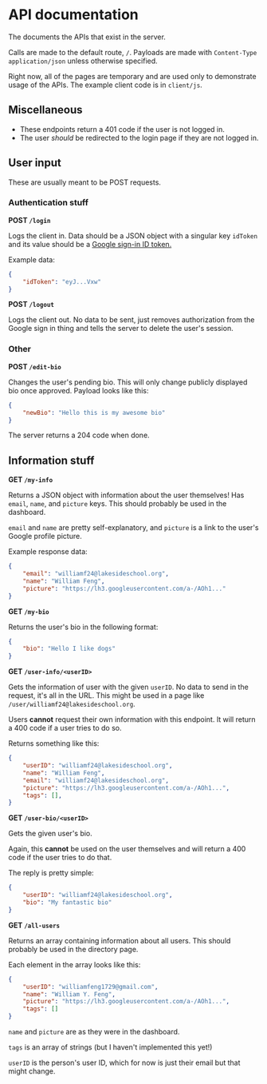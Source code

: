 
# API documentation

The documents the APIs that exist in the server.

Calls are made to the default route, `/`. Payloads are made with `Content-Type` `application/json` unless otherwise specified.

Right now, all of the pages are temporary and are used only to demonstrate usage of the APIs. The example client code is in `client/js`.



## Miscellaneous

* These endpoints return a 401 code if the user is not logged in.
* The user *should* be redirected to the login page if they are not logged in.



## User input

These are usually meant to be POST requests.

### Authentication stuff

**POST `/login`**

Logs the client in. Data should be a JSON object with a singular key `idToken` and its value should be a [Google sign-in ID token.](https://developers.google.com/identity/sign-in/web/backend-auth)

Example data:

```json
{
    "idToken": "eyJ...Vxw"
}
```



**POST `/logout`**

Logs the client out. No data to be sent, just removes authorization from the Google sign in thing and tells the server to delete the user's session.



### Other

**POST `/edit-bio`**

Changes the user's pending bio. This will only change publicly displayed bio once approved. Payload looks like this:

```json
{
    "newBio": "Hello this is my awesome bio"
}
```

The server returns a 204 code when done.



## Information stuff

**GET `/my-info`**

Returns a JSON object with information about the user themselves! Has `email`, `name`, and `picture` keys. This should probably be used in the dashboard.

`email` and `name` are pretty self-explanatory, and `picture` is a link to the user's Google profile picture.

Example response data:

```json
{
    "email": "williamf24@lakesideschool.org",
    "name": "William Feng",
    "picture": "https://lh3.googleusercontent.com/a-/AOh1..."
}
```



**GET `/my-bio`**

Returns the user's bio in the following format:

```json
{
    "bio": "Hello I like dogs"
}
```



**GET `/user-info/<userID>`**

Gets the information of user with the given `userID`. No data to send in the request, it's all in the URL. This might be used in a page like `/user/williamf24@lakesideschool.org`.

Users **cannot** request their own information with this endpoint. It will return a 400 code if a user tries to do so.

Returns something like this:

```json
{
    "userID": "williamf24@lakesideschool.org",
    "name": "William Feng",
    "email": "williamf24@lakesideschool.org",
    "picture": "https://lh3.googleusercontent.com/a-/AOh1...",
    "tags": [],
}
```



**GET `/user-bio/<userID>`**

Gets the given user's bio.

Again, this **cannot** be used on the user themselves and will return a 400 code if the user tries to do that.

The reply is pretty simple:

```json
{
    "userID": "williamf24@lakesideschool.org",
    "bio": "My fantastic bio"
}
```





**GET `/all-users`**

Returns an array containing information about all users. This should probably be used in the directory page.

Each element in the array looks like this:

```json
{
    "userID": "williamfeng1729@gmail.com",
    "name": "William Y. Feng",
    "picture": "https://lh3.googleusercontent.com/a-/AOh1...",
    "tags": []
}
```

`name` and `picture` are as they were in the dashboard.

`tags` is an array of strings (but I haven't implemented this yet!)

`userID` is the person's user ID, which for now is just their email but that might change.